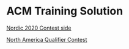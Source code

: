 # ACM Training Solution

[Nordic 2020 Contest side](http://nordic.icpc.io/ncpc2020/)

[North America Qualifier Contest](https://naq19.kattis.com/)

